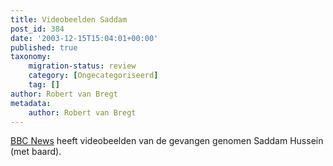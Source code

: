 ```yaml
---
title: Videobeelden Saddam
post_id: 384
date: '2003-12-15T15:04:01+00:00'
published: true
taxonomy:
    migration-status: review
    category: [Ongecategoriseerd]
    tag: []
author: Robert van Bregt
metadata:
    author: Robert van Bregt
---
```

[BBC News](http://news.bbc.co.uk/) heeft videobeelden van de gevangen genomen Saddam Hussein (met baard).